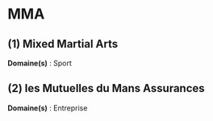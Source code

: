 # MMA

## (1) Mixed Martial Arts

**Domaine(s)** : Sport

## (2) les Mutuelles du Mans Assurances

**Domaine(s)** : Entreprise
